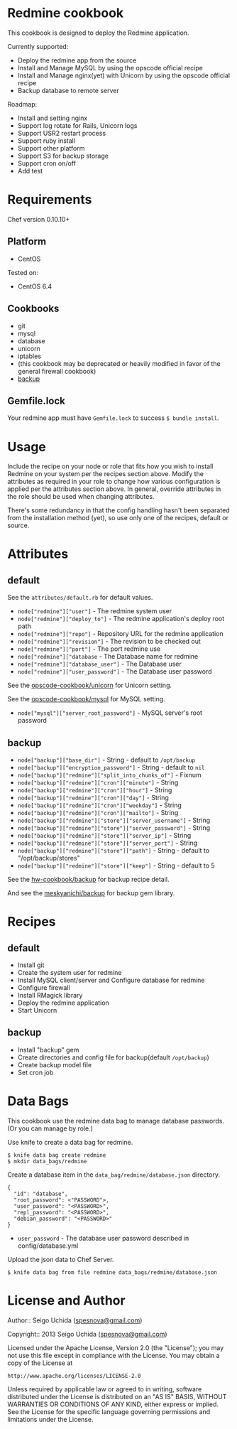 # Redmine cookbook
This cookbook is designed to deploy the Redmine application.

Currently supported:

* Deploy the redmine app from the source
* Install and Manage MySQL by using the opscode official recipe
* Install and Manage nginx(yet) with Unicorn by using the opscode official recipe
* Backup database to remote server

Roadmap:

* Install and setting nginx
* Support log rotate for Rails, Unicorn logs
* Support USR2 restart process
* Support ruby install
* Support other platform
* Support S3 for backup storage
* Support cron on/off
* Add test

# Requirements
Chef version 0.10.10+

## Platform

* CentOS

Tested on:

* CentOS 6.4

## Cookbooks

* git
* mysql
* database
* unicorn
* iptables
 * (this cookbook may be deprecated or heavily modified in favor of the general firewall cookbook)
* [backup](https://github.com/hw-cookbooks/backup.git)

## Gemfile.lock
Your redmine app must have `Gemfile.lock` to success `$ bundle install`.

# Usage
Include the recipe on your node or role that fits how you wish to install Redmine on your system per the recipes section above. Modify the attributes as required in your role to change how various configuration is applied per the attributes section above. In general, override attributes in the role should be used when changing attributes.

There's some redundancy in that the config handling hasn't been separated from the installation method (yet), so use only one of the recipes, default or source.

# Attributes
## default
See the `attributes/default.rb` for default values.

* `node["redmine"]["user"]` - The redmine system user
* `node["redmine"]["deploy_to"]` - The redmine application's deploy root path
* `node["redmine"]["repo"]` - Repository URL for the redmine application
* `node["redmine"]["revision"]` - The revision to be checked out
* `node["redmine"]["port"]` - The port redmine use
* `node["redmine"]["database` - The Database name for redmine
* `node["redmine"]["database_user"]` - The Database user
* `node["redmine"]["user_password"]` - The Database user password

See the [opscode-cookbook/unicorn](https://github.com/opscode-cookbooks/unicorn) for Unicorn setting.

See the [opscode-cookbook/mysql](https://github.com/opscode-cookbooks/mysql) for MySQL setting.

* `node["mysql"]["server_root_password"]` - MySQL server's root password

## backup

* `node["backup"]["base_dir"]` - String - default to `/opt/backup`
* `node["backup"]["encryption_password"]` - String - default to `nil`
* `node["backup"]["redmine"]["split_into_chunks_of"]` - Fixnum
* `node["backup"]["redmine"]["cron"]["minute"]` - String
* `node["backup"]["redmine"]["cron"]["hour"]` - String
* `node["backup"]["redmine"]["cron"]["day"]` - String
* `node["backup"]["redmine"]["cron"]["weekday"]` - String
* `node["backup"]["redmine"]["cron"]["mailto"]` - String
* `node["backup"]["redmine"]["store"]["server_username"]` - String
* `node["backup"]["redmine"]["store"]["server_password"]` - String
* `node["backup"]["redmine"]["store"]["server_ip"]` - String
* `node["backup"]["redmine"]["store"]["server_port"]` - String
* `node["backup"]["redmine"]["store"]["path"]` - String - default to "/opt/backup/stores"
* `node["backup"]["redmine"]["store"]["keep"]` - String - default to 5

See the [hw-cookbook/backup](https://github.com/hw-cookbooks/backup) for backup recipe detail.

And see the [meskyanichi/backup](https://github.com/meskyanichi/backup) for backup gem library.

# Recipes
## default

* Install git
* Create the system user for redmine
* Install MySQL client/server and Configure database for redmine
* Configure firewall
* Install RMagick library
* Deploy the redmine application
* Start Unicorn

## backup

* Install "backup" gem
* Create directories and config file for backup(default `/opt/backup`)
* Create backup model file
* Set cron job

# Data Bags
This cookbook use the redmine data bag to manage database passwords.
(Or you can manage by role.)

Use knife to create a data bag for redmine.
```
$ knife data bag create redmine
$ mkdir data_bags/redmine
```
Create a database item in the `data_bag/redmine/database.json` directory.
```
{
  "id": "database",
  "root_password": <"PASSWORD">,
  "user_password": "<PASSWORD>",
  "repl_password": "<PASSWORD>",
  "debian_password": "<PASSWORD>"
}
```

* `user_password` - The database user password described in config/database.yml

Upload the json data to Chef Server.
```
$ knife data bag from file redmine data_bags/redmine/database.json
```

# License and Author

Author:: Seigo Uchida (<spesnova@gmail.com>)

Copyright:: 2013 Seigo Uchida (<spesnova@gmail.com>)

Licensed under the Apache License, Version 2.0 (the "License"); you may not use this file except in compliance with the License. You may obtain a copy of the License at

```
http://www.apache.org/licenses/LICENSE-2.0
```

Unless required by applicable law or agreed to in writing, software distributed under the License is distributed on an "AS IS" BASIS, WITHOUT WARRANTIES OR CONDITIONS OF ANY KIND, either express or implied. See the License for the specific language governing permissions and limitations under the License.
